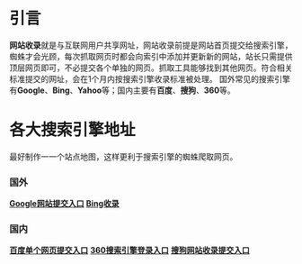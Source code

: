 # 引言
**网站收录**就是与互联网用户共享网址，网站收录前提是网站首页提交给搜索引擎，蜘蛛才会光顾，每次抓取网页时都会向索引中添加并更新新的网站，站长只需提供顶层网页即可，不必提交各个单独的网页。抓取工具能够找到其他网页。符合相关标准提交的网址，会在1个月内按搜索引擎收录标准被处理。
国外常见的搜索引擎有**Google**、**Bing**、**Yahoo**等；国内主要有**百度**、**搜狗**、**360**等。

# 各大搜索引擎地址
最好制作一一个站点地图，这样更利于搜索引擎的蜘蛛爬取网页。
### 国外
[**Google网站提交入口**][1]
[**Bing收录**][5]
### 国内
[**百度单个网页提交入口**][2]
[**360搜索引擎登录入口**][3]
[**搜狗网站收录提交入口**][4]



  [1]: https://www.google.com/webmasters/tools/submit-url?pli=1
  [2]: http://ziyuan.baidu.com/linksubmit/url
  [3]: https://info.so.360.cn/site_submit.html
  [4]: https://fankui.help.sogou.com/index.php/web/web/index?type=1
  [5]: https://cn.bing.com/webmaster/
